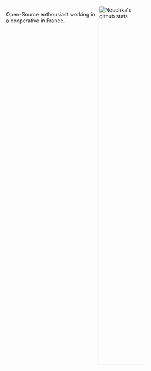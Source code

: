 <img align="right" alt="Nouchka's github stats" width="50%" src="https://github-readme-stats.vercel.app/api?username=nouchka&show_icons=true&theme=cobalt&count_private=true">

<span style='text-align: justify;'>Open-Source enthousiast working in a cooperative in France.</span>
